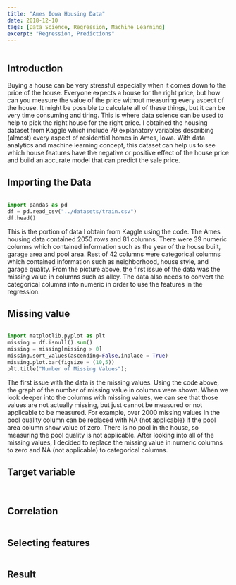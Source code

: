 ```yaml
---
title: "Ames Iowa Housing Data"
date: 2018-12-10
tags: [Data Science, Regression, Machine Learning]
excerpt: "Regression, Predictions"
---
```


<img src="{{ site.url }}{{ site.baseurl }}/images/ames/house-sale.jpg" alt="">

## **Introduction**
Buying a house can be very stressful especially when it comes down to the price of the house. Everyone expects a house for the right price, but how can you measure the value of the price without measuring every aspect of the house. It might be possible to calculate all of these things, but it can be very time consuming and tiring. This is where data science can be used to help to pick the right house for the right price. I obtained the housing dataset from Kaggle which include 79 explanatory variables describing (almost) every aspect of residential homes in Ames, Iowa. With data analytics and machine learning concept, this dataset can help us to see which house features have the negative or positive effect of the house price and build an accurate model that can predict the sale price.

## **Importing the Data**
<img src="{{ site.url }}{{ site.baseurl }}/images/ames/data-table.png" alt="">

```python
import pandas as pd
df = pd.read_csv("../datasets/train.csv")
df.head()
```

This is the portion of data I obtain from Kaggle using the code. The Ames housing data contained 2050 rows and 81 columns. There were 39 numeric columns which contained information such as the year of the house built, garage area and pool area. Rest of 42 columns were categorical columns which contained information such as neighborhood, house style, and garage quality. From the picture above, the first issue of the data was the missing value in columns such as alley. The data also needs to convert the categorical columns into numeric in order to use the features in the regression.

## **Missing value**
<img src="{{ site.url }}{{ site.baseurl }}/images/ames/missing-value.png" alt="">

```Python
import matplotlib.pyplot as plt
missing = df.isnull().sum()
missing = missing[missing > 0]
missing.sort_values(ascending=False,inplace = True)
missing.plot.bar(figsize = (10,5))
plt.title("Number of Missing Values");
```
The first issue with the data is the missing values. Using the code above, the graph of the number of missing value in columns were shown. When we look deeper into the columns with missing values, we can see that those values are not actually missing, but just cannot be measured or not applicable to be measured. For example, over 2000 missing values in the pool quality column can be replaced with NA (not applicable) if the pool area column show value of zero. There is no pool in the house, so measuring the pool quality is not applicable. After looking into all of the missing values, I decided to replace the missing value in numeric columns to zero and NA (not applicable) to categorical columns.

## **Target variable**
<img src="{{ site.url }}{{ site.baseurl }}/images/ames/target-var.png" alt="">


<img src="{{ site.url }}{{ site.baseurl }}/images/ames/log-target-var.png" alt="">


## **Correlation**
<img src="{{ site.url }}{{ site.baseurl }}/images/ames/corr.png" alt="">


## **Selecting features**
<img src="{{ site.url }}{{ site.baseurl }}/images/ames/select.png" alt="">

## **Result**
<img src="{{ site.url }}{{ site.baseurl }}/images/ames/result.png" alt="">
